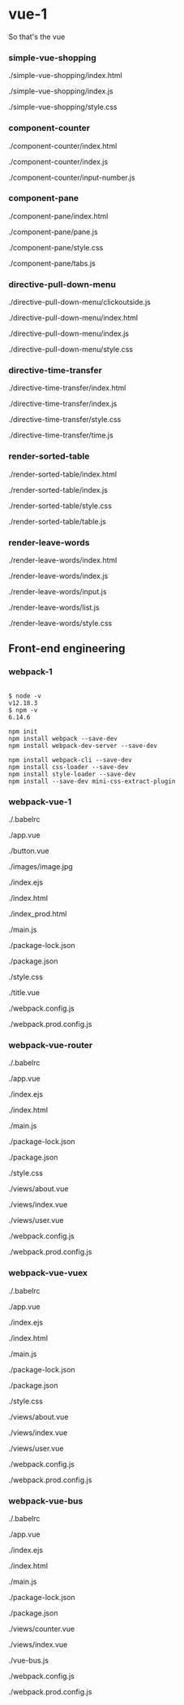 # vue-1

So that's the vue

### simple-vue-shopping

./simple-vue-shopping/index.html

./simple-vue-shopping/index.js

./simple-vue-shopping/style.css

### component-counter

./component-counter/index.html

./component-counter/index.js

./component-counter/input-number.js

### component-pane

./component-pane/index.html

./component-pane/pane.js

./component-pane/style.css

./component-pane/tabs.js

### directive-pull-down-menu

./directive-pull-down-menu/clickoutside.js

./directive-pull-down-menu/index.html

./directive-pull-down-menu/index.js

./directive-pull-down-menu/style.css

### directive-time-transfer

./directive-time-transfer/index.html

./directive-time-transfer/index.js

./directive-time-transfer/style.css

./directive-time-transfer/time.js

### render-sorted-table

./render-sorted-table/index.html

./render-sorted-table/index.js

./render-sorted-table/style.css

./render-sorted-table/table.js

### render-leave-words

./render-leave-words/index.html

./render-leave-words/index.js

./render-leave-words/input.js

./render-leave-words/list.js

./render-leave-words/style.css

## Front-end engineering

### webpack-1

```

$ node -v
v12.18.3
$ npm -v
6.14.6

npm init
npm install webpack --save-dev
npm install webpack-dev-server --save-dev

npm install webpack-cli --save-dev
npm install css-loader --save-dev
npm install style-loader --save-dev
npm install --save-dev mini-css-extract-plugin

```

### webpack-vue-1

./.babelrc

./app.vue

./button.vue

./images/image.jpg

./index.ejs

./index.html

./index_prod.html

./main.js

./package-lock.json

./package.json

./style.css

./title.vue

./webpack.config.js

./webpack.prod.config.js

### webpack-vue-router

./.babelrc

./app.vue

./index.ejs

./index.html

./main.js

./package-lock.json

./package.json

./style.css

./views/about.vue

./views/index.vue

./views/user.vue

./webpack.config.js

./webpack.prod.config.js

### webpack-vue-vuex

./.babelrc

./app.vue

./index.ejs

./index.html

./main.js

./package-lock.json

./package.json

./style.css

./views/about.vue

./views/index.vue

./views/user.vue

./webpack.config.js

./webpack.prod.config.js

### webpack-vue-bus

./.babelrc

./app.vue

./index.ejs

./index.html

./main.js

./package-lock.json

./package.json

./views/counter.vue

./views/index.vue

./vue-bus.js

./webpack.config.js

./webpack.prod.config.js

